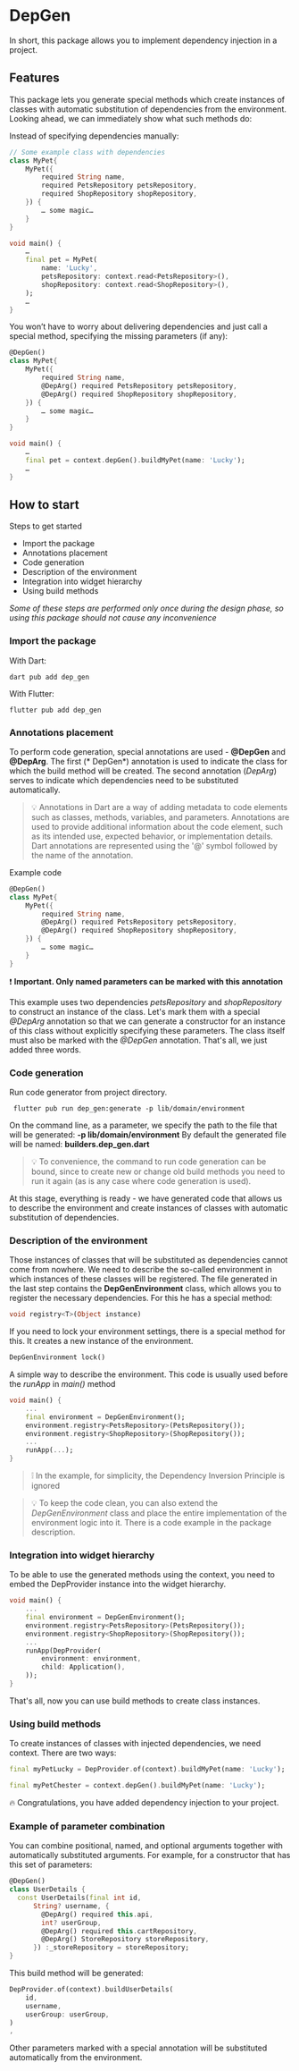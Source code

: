 # DepGen

In short, this package allows you to implement dependency injection in a project.

## Features

This package lets you generate special methods which create instances of classes with automatic
substitution of dependencies from the environment. Looking ahead, we can immediately show what such
methods do:

Instead of specifying dependencies manually:

```dart
// Some example class with dependencies
class MyPet{
    MyPet({
        required String name,
        required PetsRepository petsRepository,
        required ShopRepository shopRepository,
    }) {
        … some magic…
    }
}

void main() {
    …
    final pet = MyPet(
        name: 'Lucky',
        petsRepository: context.read<PetsRepository>(),
        shopRepository: context.read<ShopRepository>(),
    );
    …
}
```

You won’t have to worry about delivering dependencies and just call a special method, specifying the
missing parameters (if any):

```dart
@DepGen()
class MyPet{
    MyPet({
        required String name,
        @DepArg() required PetsRepository petsRepository,
        @DepArg() required ShopRepository shopRepository,
    }) {
        … some magic…
    }
}

void main() {
    …
    final pet = context.depGen().buildMyPet(name: 'Lucky');
    …
}
```

## How to start

Steps to get started

- Import the package
- Annotations placement
- Code generation
- Description of the environment
- Integration into widget hierarchy
- Using build methods

_Some of these steps are performed only once during the design phase, so using this package should
not cause any inconvenience_

### Import the package

With Dart:

```shell
dart pub add dep_gen
```

With Flutter:

```shell
flutter pub add dep_gen
```

### Annotations placement

To perform code generation, special annotations are used - **@DepGen** and **@DepArg**. The first (*
DepGen*) annotation is used to indicate the class for which the build method will be created. The
second annotation (*DepArg*) serves to indicate which dependencies need to be substituted
automatically.

> 💡 Annotations in Dart are a way of adding metadata to code elements such as classes, methods, variables, and parameters. Annotations are used to provide additional information about the code element, such as its intended use, expected behavior, or implementation details.
> Dart annotations are represented using the '@' symbol followed by the name of the annotation.

Example code

```dart
@DepGen()
class MyPet{
    MyPet({
        required String name,
        @DepArg() required PetsRepository petsRepository,
        @DepArg() required ShopRepository shopRepository,
    }) {
        … some magic…
    }
}
```

❗️ **Important. Only named parameters can be marked with this annotation**

This example uses two dependencies *petsRepository* and *shopRepository* to construct an instance of
the class. Let's mark them with a special *@DepArg* annotation so that we can generate a constructor
for an instance of this class without explicitly specifying these parameters. The class itself must
also be marked with the *@DepGen* annotation. That's all, we just added three words.

### Code generation

Run code generator from project directory.

```shell
 flutter pub run dep_gen:generate -p lib/domain/environment
```

On the command line, as a parameter, we specify the path to the file that will be generated:
**-p lib/domain/environment**
By default the generated file will be named:
**builders.dep_gen.dart**
> 💡 To convenience, the command to run code generation can be bound, since to create new or change old build methods you need to run it again (as is any case where code generation is used).

At this stage, everything is ready - we have generated code that allows us to describe the
environment and create instances of classes with automatic substitution of dependencies.

### Description of the environment

Those instances of classes that will be substituted as dependencies cannot come from nowhere. We
need to describe the so-called environment in which instances of these classes will be registered.
The file generated in the last step contains the **DepGenEnvironment** class, which allows you to
register the necessary dependencies. For this he has a special method:

```dart
void registry<T>(Object instance)
```

If you need to lock your environment settings, there is a special method for this. It creates a new
instance of the environment.

```dart
DepGenEnvironment lock()
```

A simple way to describe the environment. This code is usually used before the *runApp* in *main()*
method

```dart
void main() {
    ...
    final environment = DepGenEnvironment();
    environment.registry<PetsRepository>(PetsRepository());
    environment.registry<ShopRepository>(ShopRepository());
    ...
    runApp(...);
}
```

> ❕ In the example, for simplicity, the Dependency Inversion Principle is ignored

> 💡 To keep the code clean, you can also extend the *DepGenEnvironment* class and place the entire implementation of the environment logic into it. There is a code example in the package description.

### Integration into widget hierarchy

To be able to use the generated methods using the context, you need to embed the DepProvider 
instance into the widget hierarchy.

```dart
void main() {
    ...
    final environment = DepGenEnvironment();
    environment.registry<PetsRepository>(PetsRepository());
    environment.registry<ShopRepository>(ShopRepository());
    ...
    runApp(DepProvider(
        environment: environment,
        child: Application(),
    ));
}
```

That's all, now you can use build methods to create class instances.

### Using build methods

To create instances of classes with injected dependencies, we need context. There are two ways:

```dart
final myPetLucky = DepProvider.of(context).buildMyPet(name: 'Lucky');
```

```dart
final myPetChester = context.depGen().buildMyPet(name: 'Lucky');
```

🔥 Congratulations, you have added dependency injection to your project.

### Example of parameter combination

You can combine positional, named, and optional arguments together with automatically substituted
arguments. For example, for a constructor that has this set of parameters:

```dart
@DepGen()
class UserDetails {
  const UserDetails(final int id,
      String? username, {
        @DepArg() required this.api,
        int? userGroup,
        @DepArg() required this.cartRepository,
        @DepArg() StoreRepository storeRepository,
      }) :_storeRepository = storeRepository;
}
```

This build method will be generated:

```dart
DepProvider.of(context).buildUserDetails(
    id,
    username,
    userGroup: userGroup,
)
,
```

Other parameters marked with a special annotation will be substituted automatically from the
environment.



